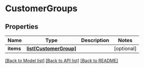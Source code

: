 # CustomerGroups

## Properties
Name | Type | Description | Notes
------------ | ------------- | ------------- | -------------
**items** | [**list[CustomerGroup]**](CustomerGroup.md) |  | [optional] 

[[Back to Model list]](../README.md#documentation-for-models) [[Back to API list]](../README.md#documentation-for-api-endpoints) [[Back to README]](../README.md)


